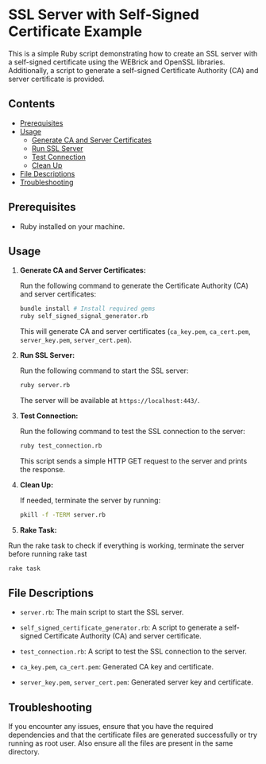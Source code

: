 # SSL Server with Self-Signed Certificate Example

This is a simple Ruby script demonstrating how to create an SSL server with a self-signed certificate using the WEBrick and OpenSSL libraries. Additionally, a script to generate a self-signed Certificate Authority (CA) and server certificate is provided.

## Contents

- [Prerequisites](#prerequisites)
- [Usage](#usage)
  - [Generate CA and Server Certificates](#1-generate-ca-and-server-certificates)
  - [Run SSL Server](#2-run-ssl-server)
  - [Test Connection](#3-test-connection)
  - [Clean Up](#4-clean-up)
- [File Descriptions](#file-descriptions)
- [Troubleshooting](#troubleshooting)

## Prerequisites

- Ruby installed on your machine.

## Usage

1. **Generate CA and Server Certificates:**

    Run the following command to generate the Certificate Authority (CA) and server certificates:

    ```bash
    bundle install # Install required gems
    ruby self_signed_signal_generator.rb
    ```

    This will generate CA and server certificates (`ca_key.pem`, `ca_cert.pem`, `server_key.pem`, `server_cert.pem`).

2. **Run SSL Server:**

    Run the following command to start the SSL server:

    ```bash
    ruby server.rb
    ```

    The server will be available at `https://localhost:443/`.

3. **Test Connection:**

    Run the following command to test the SSL connection to the server:

    ```bash
    ruby test_connection.rb
    ```

    This script sends a simple HTTP GET request to the server and prints the response.

4. **Clean Up:**

    If needed, terminate the server by running:

    ```bash
    pkill -f -TERM server.rb
    ```
5. **Rake Task:**

Run the rake task to check if everything is working, terminate the server before running rake tast

```bash
rake task
```

## File Descriptions

- `server.rb`: The main script to start the SSL server.

- `self_signed_certificate_generator.rb`: A script to generate a self-signed Certificate Authority (CA) and server certificate.

- `test_connection.rb`: A script to test the SSL connection to the server.

- `ca_key.pem`, `ca_cert.pem`: Generated CA key and certificate.

- `server_key.pem`, `server_cert.pem`: Generated server key and certificate.

## Troubleshooting

If you encounter any issues, ensure that you have the required dependencies and that the certificate files are generated successfully or try running as root user. Also ensure all the files are present in the same directory.
